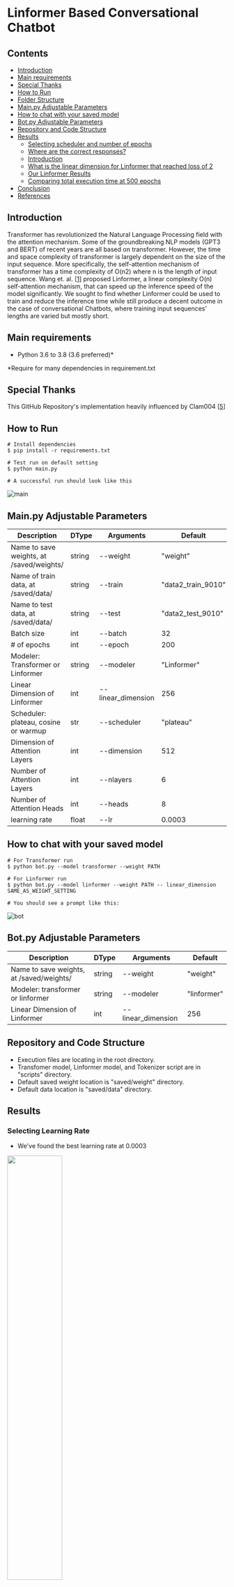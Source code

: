# Linformer Based Conversational  Chatbot

## Contents
- [Introduction](#Introduction)
- [Main requirements](#Main-requirements)
- [Special Thanks](#Special-Thanks)
- [How to Run](#How-to-Run)
- [Folder Structure](#Folder-Structure)
- [Main.py Adjustable Parameters](#Main.py-adjustable-parameters)
- [How to chat with your saved model](#How-to-chat-with-your-saved-model)
- [Bot.py Adjustable Parameters](#Bot.py-adjustable-parameters)
- [Repository and Code Structure](#Repository-and-code-structure)
- [Results](#Results)
	- [Selecting scheduler and number of epochs](#Selecting-scheduler-and-number-of-epochs)
	- [Where are the correct responses?](#Where-are-the-correct-responses?)
	- [Introduction](#Introduction)
	- [What is the linear dimension for Linformer that reached loss of 2](#What-is-the-linear-dimension-for-Linformer-that-reached-loss-of-2)
	- [Our Linformer Results](#Our-Linformer-Results)
	- [Comparing total execution time at 500 epochs](#Comparing-total-execution-time-at-500-epochs)
- [Conclusion](#Conclusion)
- [References](#References)

## Introduction

Transformer has revolutionized the Natural Language Processing field with the attention mechanism. Some of the groundbreaking NLP models (GPT3 and BERT) of recent years are all based on transformer. However, the time and space complexity of transformer is largely dependent on the size of the input sequence. More specifically, the self-attention mechanism of transformer has a time complexity of O(n2) where n is the length of input sequence. Wang et. al. \[[1](#references)\] proposed Linformer, a linear complexity O(n) self-attention mechanism, that can speed up the inference speed of the model significantly. We sought to find whether Linformer could be used to train and reduce the inference time while still produce a decent outcome in the case of conversational Chatbots, where training input sequences’ lengths are varied but mostly short.

## Main requirements
- Python 3.6 to 3.8 (3.6 preferred)*

\*Require for many dependencies in requirement.txt

## Special Thanks

This GitHub Repository's implementation heavily influenced by Clam004 \[[5](#references)\]

## How to Run
```
# Install dependencies
$ pip install -r requirements.txt

# Test run on default setting
$ python main.py

# A successful run should look like this
```
![main](images/main.jpg)

## Main.py Adjustable Parameters
| Description | DType       | Arguments  | Default | 
| ----------- | ----------- | ---------- | ------- | 
| Name to save weights, at /saved/weights/<name> | string | --weight | "weight" | 
| Name of train data, at /saved/data/<name> | string  | --train | "data2_train_9010" | 
| Name to test data, at /saved/data/<name> | string  | --test | "data2_test_9010" | 
| Batch size | int  | --batch | 32 | 
| # of epochs | int | --epoch | 200 | 
| Modeler: Transformer or Linformer | string | --modeler | "Linformer" | 
| Linear Dimension of Linformer | int | --linear_dimension | 256 | 
| Scheduler: plateau, cosine or warmup | str | --scheduler | "plateau" | 
| Dimension of Attention Layers | int | --dimension | 512 | 
| Number of Attention Layers | int | --nlayers | 6 | 
| Number of Attention Heads | int | --heads | 8 | 
| learning rate | float | --lr | 0.0003 | 

## How to chat with your saved model
```
# For Transformer run
$ python bot.py --model transformer --weight PATH

# For Linformer run
$ python bot.py --model linformer --weight PATH -- linear_dimension SAME_AS_WEIGHT_SETTING

# You should see a prompt like this:
```
![bot](images/bot.jpg)

## Bot.py Adjustable Parameters
| Description | DType       | Arguments  | Default | 
| ----------- | ----------- | ---------- | ------- | 
| Name to save weights, at /saved/weights/<name> | string | --weight | "weight" | 
| Modeler: transformer or linformer | string | --modeler | "linformer" | 
| Linear Dimension of Linformer | int | --linear_dimension | 256 | 

## Repository and Code Structure
- Execution files are locating in the root directory.
- Transfomer model, Linformer model, and Tokenizer script are in "scripts" directory.
- Default saved weight location is "saved/weight" directory.
- Default data location is "saved/data" directory.
      
## Results

### Selecting Learning Rate

- We've found the best learning rate at 0.0003 

<img src="https://github.com/katsamapol/chatbot/blob/main/images/learning_rate.jpg" style="width:50%; margin:auto;">

### Selecting scheduler and number of epochs

- We've chosen "Reduce on Plateau" as our learning rate scheduler.
- Also we've selected 500 epochs for further training because the training losses are flatten after 500 epochs. 

![scheduler](images/scheduler.jpg)

### Where are the correct responses?

- We've seen that at training loss between 1 and 2 the probability of correct response is attractive.

![transformer_table](images/transformer_table.jpg)

### What is the linear dimension for Linformer that reached loss of 2

- K between 32 and 256 could reach loss of 2

![linformer_chart](images/linformer_chart.jpg)

### Our Linformer Results

- K <= 64 works better with simple question
- K >= 128 works better with more sophisticated question

![linformer_table](images/linformer_table.jpg)

### Comparing total execution time at 500 epochs

- Linformer does not reduce total execution time for Conversational Chatbot

<img src="https://github.com/katsamapol/chatbot/blob/main/images/time_to_reach_500_epoch.jpg" style="width:75%; margin:auto;">

## Conclusion

In this project we trained various chatbots with Transformer and Linformer using different learning rates, schedulers, and values for k.

Using a subjective model evaluation method, we determined that lower training loss models can produce higher percentage of valid conversational responses. Linformer models with high k values tended to have similar training loss patterns as regular transformer models. At k<=64 the model worked better with simple utterances while at k>=128 the model seemed to be better at handling more sophisticated utterances. The Linformer was unable to reduce training time or inference time as we had initially hypothesized. Since most conversations contain less than 32 words, Linformer could not utilize E and F matrices effectively. In fact, since the Linformer had 2 extra parameters, in these instances the model took longer to train and test.
	
For further work, the effect of changing the k value to the quality of responses could be studies. During the experimentation, higher k value models tended to handle more sophisticated utterances better.  Furthermore, the study can be repeated with using longer forms of text that have an input length sufficiently larger than then linear dimension. This would enable the Linformer to utilize the E and F matrices.  For instance, the bot could be trained on full movie scripts to generate a movie script of its own or it could be used to generate posts on a forum by looking at other posts.


## <a id="references">References</a>

- [1] Linformer: Self-Attention with Linear Complexity: https://arxiv.org/pdf/2006.04768.pdf
- [2] Cornell Movie-Dialog Corpus Dataset: https://www.cs.cornell.edu/~cristian/Cornell_Movie-Dialogs_Corpus.html
- [3] Deep Learning Based Chatbot Models,  https://arxiv.org/pdf/1908.08835.pdf
- [4] Attention is All You Need, https://arxiv.org/abs/1706.03762
- [5] Clam004 Chat Transformer, https://github.com/clam004/chat-transformer
